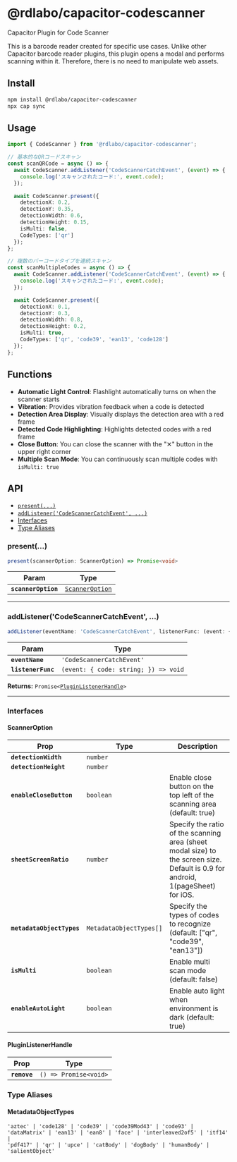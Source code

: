 # @rdlabo/capacitor-codescanner

Capacitor Plugin for Code Scanner

This is a barcode reader created for specific use cases. Unlike other Capacitor barcode reader plugins, this plugin opens a modal and performs scanning within it. Therefore, there is no need to manipulate web assets.

## Install

```bash
npm install @rdlabo/capacitor-codescanner
npx cap sync
```


## Usage

```typescript
import { CodeScanner } from '@rdlabo/capacitor-codescanner';

// 基本的なQRコードスキャン
const scanQRCode = async () => {
  await CodeScanner.addListener('CodeScannerCatchEvent', (event) => {
    console.log('スキャンされたコード:', event.code);
  });

  await CodeScanner.present({
    detectionX: 0.2,
    detectionY: 0.35,
    detectionWidth: 0.6,
    detectionHeight: 0.15,
    isMulti: false,
    CodeTypes: ['qr']
  });
};

// 複数のバーコードタイプを連続スキャン
const scanMultipleCodes = async () => {
  await CodeScanner.addListener('CodeScannerCatchEvent', (event) => {
    console.log('スキャンされたコード:', event.code);
  });

  await CodeScanner.present({
    detectionX: 0.1,
    detectionY: 0.3,
    detectionWidth: 0.8,
    detectionHeight: 0.2,
    isMulti: true,
    CodeTypes: ['qr', 'code39', 'ean13', 'code128']
  });
};
```

## Functions

- **Automatic Light Control**: Flashlight automatically turns on when the scanner starts
- **Vibration**: Provides vibration feedback when a code is detected
- **Detection Area Display**: Visually displays the detection area with a red frame
- **Detected Code Highlighting**: Highlights detected codes with a red frame
- **Close Button**: You can close the scanner with the "✕" button in the upper right corner
- **Multiple Scan Mode**: You can continuously scan multiple codes with `isMulti: true`


## API

<docgen-index>

* [`present(...)`](#present)
* [`addListener('CodeScannerCatchEvent', ...)`](#addlistenercodescannercatchevent-)
* [Interfaces](#interfaces)
* [Type Aliases](#type-aliases)

</docgen-index>

<docgen-api>
<!--Update the source file JSDoc comments and rerun docgen to update the docs below-->

### present(...)

```typescript
present(scannerOption: ScannerOption) => Promise<void>
```

| Param               | Type                                                    |
| ------------------- | ------------------------------------------------------- |
| **`scannerOption`** | <code><a href="#scanneroption">ScannerOption</a></code> |

--------------------


### addListener('CodeScannerCatchEvent', ...)

```typescript
addListener(eventName: 'CodeScannerCatchEvent', listenerFunc: (event: { code: string; }) => void) => Promise<PluginListenerHandle>
```

| Param              | Type                                               |
| ------------------ | -------------------------------------------------- |
| **`eventName`**    | <code>'CodeScannerCatchEvent'</code>               |
| **`listenerFunc`** | <code>(event: { code: string; }) =&gt; void</code> |

**Returns:** <code>Promise&lt;<a href="#pluginlistenerhandle">PluginListenerHandle</a>&gt;</code>

--------------------


### Interfaces


#### ScannerOption

| Prop                      | Type                               | Description                                                                                                                     |
| ------------------------- | ---------------------------------- | ------------------------------------------------------------------------------------------------------------------------------- |
| **`detectionWidth`**      | <code>number</code>                |                                                                                                                                 |
| **`detectionHeight`**     | <code>number</code>                |                                                                                                                                 |
| **`enableCloseButton`**   | <code>boolean</code>               | Enable close button on the top left of the scanning area (default: true)                                                        |
| **`sheetScreenRatio`**    | <code>number</code>                | Specify the ratio of the scanning area (sheet modal size) to the screen size. Default is 0.9 for android, 1(pageSheet) for iOS. |
| **`metadataObjectTypes`** | <code>MetadataObjectTypes[]</code> | Specify the types of codes to recognize (default: ["qr", "code39", "ean13"])                                                    |
| **`isMulti`**             | <code>boolean</code>               | Enable multi scan mode (default: false)                                                                                         |
| **`enableAutoLight`**     | <code>boolean</code>               | Enable auto light when environment is dark (default: true)                                                                      |


#### PluginListenerHandle

| Prop         | Type                                      |
| ------------ | ----------------------------------------- |
| **`remove`** | <code>() =&gt; Promise&lt;void&gt;</code> |


### Type Aliases


#### MetadataObjectTypes

<code>'aztec' | 'code128' | 'code39' | 'code39Mod43' | 'code93' | 'dataMatrix' | 'ean13' | 'ean8' | 'face' | 'interleaved2of5' | 'itf14' | 'pdf417' | 'qr' | 'upce' | 'catBody' | 'dogBody' | 'humanBody' | 'salientObject'</code>

</docgen-api>
